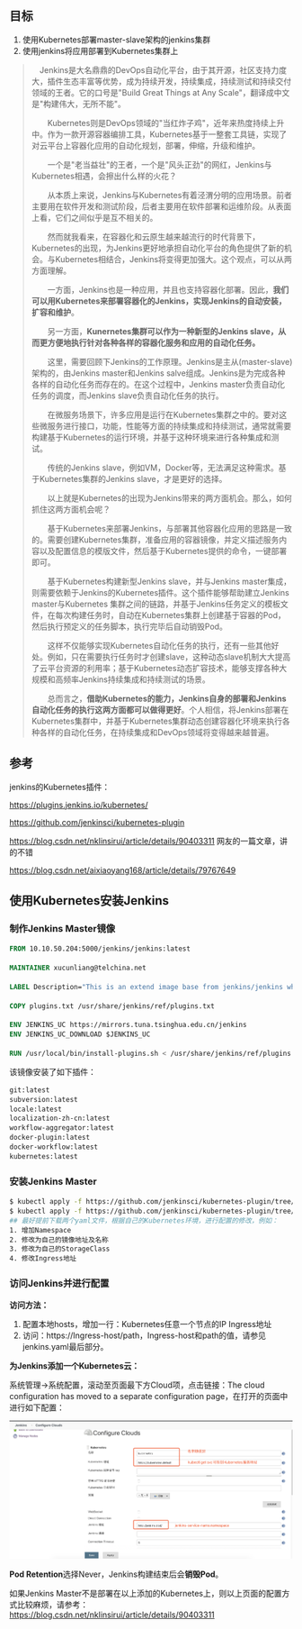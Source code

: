 ## 目标

1. 使用Kubernetes部署master-slave架构的jenkins集群
2. 使用jenkins将应用部署到Kubernetes集群上

>　Jenkins是大名鼎鼎的DevOps自动化平台，由于其开源，社区支持力度大，插件生态丰富等优势，成为持续开发，持续集成，持续测试和持续交付领域的王者。它的口号是"Build Great Things at Any Scale"，翻译成中文是"构建伟大，无所不能"。
>
>　　Kubernetes则是DevOps领域的"当红炸子鸡"，近年来热度持续上升中。作为一款开源容器编排工具，Kubernetes基于一整套工具链，实现了对云平台上容器化应用的自动化规划，部署，伸缩，升级和维护。
>
>　　一个是"老当益壮"的王者，一个是"风头正劲"的网红，Jenkins与Kubernetes相遇，会擦出什么样的火花？
>
>　　从本质上来说，Jenkins与Kubernetes有着泾渭分明的应用场景。前者主要用在软件开发和测试阶段，后者主要用在软件部署和运维阶段。从表面上看，它们之间似乎是互不相关的。
>
>　　然而就我看来，在容器化和云原生越来越流行的时代背景下，Kubernetes的出现，为Jenkins更好地承担自动化平台的角色提供了新的机会。与Kubernetes相结合，Jenkins将变得更加强大。这个观点，可以从两方面理解。
>
>　　一方面，Jenkins也是一种应用，并且也支持容器化部署。因此，**我们可以用Kubernetes来部署容器化的Jenkins，实现Jenkins的自动安装，扩容和维护**。
>
>　　另一方面，**Kunernetes集群可以作为一种新型的Jenkins slave，从而更方便地执行针对各种各样的容器化服务和应用的自动化任务。**
>
>　　这里，需要回顾下Jenkins的工作原理。Jenkins是主从(master-slave)架构的，由Jenkins master和Jenkins salve组成。Jenkins是为完成各种各样的自动化任务而存在的。在这个过程中，Jenkins master负责自动化任务的调度，而Jenkins slave负责自动化任务的执行。
>
>　　在微服务场景下，许多应用是运行在Kubernetes集群之中的。要对这些微服务进行接口，功能，性能等方面的持续集成和持续测试，通常就需要构建基于Kubernetes的运行环境，并基于这种环境来进行各种集成和测试。
>
>　　传统的Jenkins slave，例如VM，Docker等，无法满足这种需求。基于Kubernetes集群的Jenkins slave，才是更好的选择。
>
>　　以上就是Kubernetes的出现为Jenkins带来的两方面机会。那么，如何抓住这两方面机会呢？
>
>　　基于Kubernetes来部署Jenkins，与部署其他容器化应用的思路是一致的。需要创建Kubernetes集群，准备应用的容器镜像，并定义描述服务内容以及配置信息的模版文件，然后基于Kubernetes提供的命令，一键部署即可。
>
>　　基于Kubernetes构建新型Jenkins slave，并与Jenkins master集成，则需要依赖于Jenkins的Kubernetes插件。这个插件能够帮助建立Jenkins master与Kubernetes 集群之间的链路，并基于Jenkins任务定义的模板文件，在每次构建任务时，自动在Kubernetes集群上创建基于容器的Pod，然后执行预定义的任务脚本，执行完毕后自动销毁Pod。
>
>　　这样不仅能够实现Kubernetes自动化任务的执行，还有一些其他好处。例如，只在需要执行任务时才创建slave，这种动态slave机制大大提高了云平台资源的利用率；基于Kubernetes动态扩容技术，能够支撑各种大规模和高频率Jenkins持续集成和持续测试的场景。
>
>　　总而言之，**借助Kubernetes的能力，Jenkins自身的部署和Jenkins自动化任务的执行这两方面都可以做得更好**。个人相信，将Jenkins部署在Kubernetes集群中，并基于Kubernetes集群动态创建容器化环境来执行各种各样的自动化任务，在持续集成和DevOps领域将变得越来越普遍。

## 参考

jenkins的Kubernetes插件：

https://plugins.jenkins.io/kubernetes/

https://github.com/jenkinsci/kubernetes-plugin

https://blog.csdn.net/nklinsirui/article/details/90403311  网友的一篇文章，讲的不错

https://blog.csdn.net/aixiaoyang168/article/details/79767649

## 使用Kubernetes安装Jenkins

### 制作Jenkins Master镜像

```dockerfile
FROM 10.10.50.204:5000/jenkins/jenkins:latest

MAINTAINER xucunliang@telchina.net

LABEL Description="This is an extend image base from jenkins/jenkins which install plugins of git、pipeline、docker、Kubernetes and others"

COPY plugins.txt /usr/share/jenkins/ref/plugins.txt

ENV JENKINS_UC https://mirrors.tuna.tsinghua.edu.cn/jenkins
ENV JENKINS_UC_DOWNLOAD $JENKINS_UC

RUN /usr/local/bin/install-plugins.sh < /usr/share/jenkins/ref/plugins.txt
```

该镜像安装了如下插件：

```sh
git:latest
subversion:latest
locale:latest
localization-zh-cn:latest
workflow-aggregator:latest
docker-plugin:latest
docker-workflow:latest
kubernetes:latest
```

### 安装Jenkins Master

```sh
$ kubectl apply -f https://github.com/jenkinsci/kubernetes-plugin/tree/master/src/main/kubernetes/service-account.yml
$ kubectl apply -f https://github.com/jenkinsci/kubernetes-plugin/tree/master/src/main/kubernetes/jenkins.yml
## 最好提前下载两个yaml文件，根据自己的Kubernetes环境，进行配置的修改，例如：
1. 增加Namespace
2. 修改为自己的镜像地址及名称
3. 修改为自己的StorageClass
4. 修改Ingress地址
```

### 访问Jenkins并进行配置

**访问方法：**

1. 配置本地hosts，增加一行：Kubernetes任意一个节点的IP  Ingress地址
2. 访问：https://Ingress-host/path，Ingress-host和path的值，请参见jenkins.yaml最后部分。

**为Jenkins添加一个Kubernetes云：**

系统管理->系统配置，滚动至页面最下方Cloud项，点击链接：The cloud configuration has moved to a separate configuration page，在打开的页面中进行如下配置：

![image-20200323004249732](../images/image-20200323004249732.png)

**Pod Retention**选择Never，Jenkins构建结束后会**销毁Pod**。

如果Jenkins Master不是部署在以上添加的Kubernetes上，则以上页面的配置方式比较麻烦，请参考：https://blog.csdn.net/nklinsirui/article/details/90403311